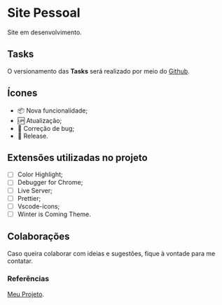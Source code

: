 # Site Pessoal

Site em desenvolvimento.

## Tasks

O versionamento das **Tasks** será realizado por meio do [Github](https://github.com).

## Ícones

- 📦 Nova funcionalidade;
- 🆙 Atualização;
- 🐞 Correção de bug;
- 🏁 Release.

## Extensões utilizadas no projeto

- [ ] Color Highlight;
- [ ] Debugger for Chrome;
- [ ] Live Server;
- [ ] Prettier;
- [ ] Vscode-icons;
- [ ] Winter is Coming Theme.

## Colaborações

Caso queira colaborar com ideias e sugestões, fique à vontade para me contatar.

### Referências

[Meu Projeto](https://github.com/thribeiro8/portifolio).

